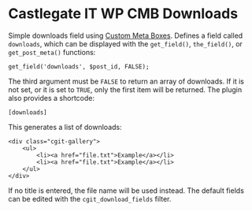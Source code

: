 # Castlegate IT WP CMB Downloads #

Simple downloads field using [Custom Meta Boxes](https://github.com/humanmade/Custom-Meta-Boxes). Defines a field called `downloads`, which can be displayed with the `get_field()`, `the_field()`, or `get_post_meta()` functions:

    get_field('downloads', $post_id, FALSE);

The third argument must be `FALSE` to return an array of downloads. If it is not set, or it is set to `TRUE`, only the first item will be returned. The plugin also provides a shortcode:

    [downloads]

This generates a list of downloads:

    <div class="cgit-gallery">
        <ul>
            <li><a href="file.txt">Example</a></li>
            <li><a href="file.txt">Example</a></li>
        </ul>
    </div>

If no title is entered, the file name will be used instead. The default fields can be edited with the `cgit_download_fields` filter.
